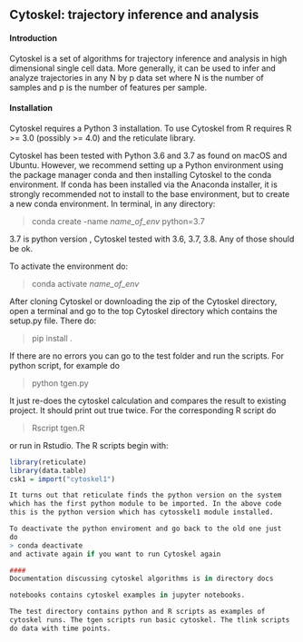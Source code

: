 Cytoskel: trajectory inference and analysis
-----------------------------------------

#### Introduction

Cytoskel is a set of algorithms for trajectory inference  and analysis
in high dimensional single cell data. More generally, it can be used
to infer and analyze trajectories in any N by p data set where N is
the number of samples and p is the number of features per sample.


#### Installation

Cytoskel requires a Python 3 installation. To use Cytoskel from R
requires R >= 3.0 (possibly >= 4.0) and the reticulate library.

Cytoskel has been tested with Python 3.6 and 3.7 as found on macOS and
Ubuntu. However, we recommend setting up a Python environment using
the package manager conda and then installing Cytoskel to the conda
environment. If conda has been installed via the Anaconda installer,
it is strongly recommended not to install to the base environment, but
to create a new conda environment. In terminal, in any directory:

> conda  create -name *name_of_env* python=3.7

3.7 is python version , Cytoskel tested  with 3.6, 3.7, 3.8.
Any of those should be ok.

To activate the environment do:

> conda activate *name_of_env*

After cloning Cytoskel or downloading the zip of the Cytoskel 
directory, open a terminal and go to the top Cytoskel directory which 
contains the setup.py file. There do: 

> pip install  .

If there are no errors you can go  to the test folder and run the scripts.
For python script, for example do

> python tgen.py

It just re-does the cytoskel calculation and compares the result
to existing project. It should print out true twice. For the corresponding R script do

> Rscript tgen.R

or run in Rstudio. The R scripts begin with:

```R
library(reticulate)
library(data.table)
csk1 = import("cytoskel1")

It turns out that reticulate finds the python version on the system
which has the first python module to be imported. In the above code
this is the python version which has cytosskel1 module installed.

To deactivate the python enviroment and go back to the old one just
do
> conda deactivate
and activate again if you want to run Cytoskel again

####
Documentation discussing cytoskel algorithms is in directory docs

notebooks contains cytoskel examples in jupyter notebooks.

The test directory contains python and R scripts as examples of
cytoskel runs. The tgen scripts run basic cytoskel. The tlink scripts
do data with time points.




